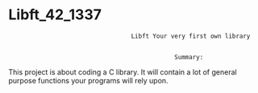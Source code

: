 # Libft_42_1337
                                      Libft Your very first own library 
                                                  
                                                  
                                                  Summary:
                                                  
                                                  
This project is about coding a C library. It will contain a lot of general purpose functions your programs will rely upon.
